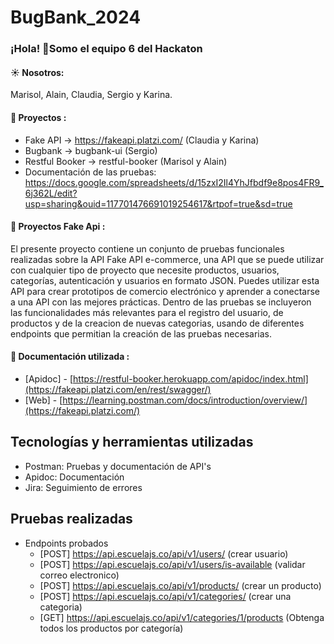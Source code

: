 # BugBank_2024
 ### ¡Hola! 👋Somo el equipo 6 del Hackaton
  #### ☀️ Nosotros:
  Marisol, Alain, Claudia, Sergio y Karina.

  #### 🙂 Proyectos :
  - Fake API → https://fakeapi.platzi.com/ (Claudia y Karina)
  - Bugbank → bugbank-ui (Sergio)
  - Restful Booker → restful-booker (Marisol y Alain)
  - Documentación de las pruebas: https://docs.google.com/spreadsheets/d/15zxI2Il4YhJfbdf9e8pos4FR9_6j362L/edit?usp=sharing&ouid=117701476691019254617&rtpof=true&sd=true
    
 #### 🙂 Proyectos Fake Api :
  El presente proyecto contiene un conjunto de pruebas funcionales realizadas sobre la API Fake API e-commerce, una API que se puede utilizar con cualquier tipo de proyecto que necesite productos, usuarios, categorías, autenticación y usuarios en formato JSON. Puedes utilizar esta API para crear prototipos de comercio electrónico y aprender a conectarse a una API con las mejores prácticas. Dentro de las pruebas se incluyeron las funcionalidades más relevantes para el registro del usuario, de productos y de la creacion de nuevas categorias, usando de diferentes endpoints que permitian la creación de las pruebas necesarias.

  #### 🙂 Documentación utilizada : 
- [Apidoc] - [https://restful-booker.herokuapp.com/apidoc/index.html](https://fakeapi.platzi.com/en/rest/swagger/)
- [Web] - [https://learning.postman.com/docs/introduction/overview/](https://fakeapi.platzi.com/)

## Tecnologías y herramientas utilizadas
  - Postman: Pruebas y documentación de API's
  - Apidoc: Documentación 
  - Jira: Seguimiento de errores
     
## Pruebas realizadas
    
- Endpoints probados
  - [POST] https://api.escuelajs.co/api/v1/users/ (crear usuario)
  - [POST] https://api.escuelajs.co/api/v1/users/is-available (validar correo electronico)
  - [POST] https://api.escuelajs.co/api/v1/products/ (crear un producto)
  - [POST] https://api.escuelajs.co/api/v1/categories/ (crear una categoria)
  - [GET] https://api.escuelajs.co/api/v1/categories/1/products (Obtenga todos los productos por categoría)
  

